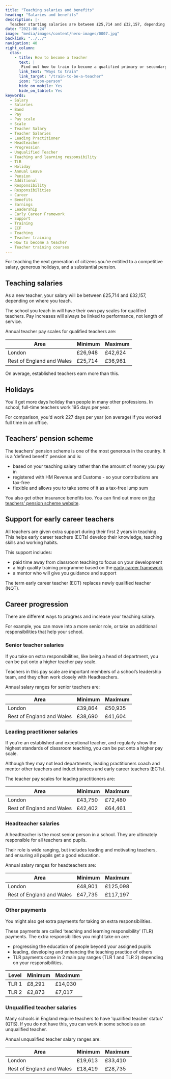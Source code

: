 ```yaml
---
title: "Teaching salaries and benefits"
heading: "Salaries and benefits"
description: |-
  Teacher starting salaries are between £25,714 and £32,157, depending where you teach. Find out about teacher pay scales, pensions and benefits here.
date: "2021-06-24"
image: "media/images/content/hero-images/0007.jpg"
backlink: "../../"
navigation: 40
right_column:
  ctas:
    - title: How to become a teacher
      text: |
       Find out how to train to become a qualified primary or secondary teacher in England.
      link_text: "Ways to train"
      link_target: "/train-to-be-a-teacher"
      icon: "icon-person"
      hide_on_mobile: Yes
      hide_on_tablet: Yes
keywords:
  - Salary
  - Salaries
  - Band
  - Pay
  - Pay scale
  - Scale
  - Teacher Salary
  - Teacher Salaries
  - Leading Practitioner
  - Headteacher
  - Progression
  - Unqualified Teacher
  - Teaching and learning responsibility
  - TLR
  - Holiday
  - Annual Leave
  - Pension
  - Additional
  - Responsibility
  - Responsibilities
  - Career
  - Benefits
  - Earnings
  - Leadership
  - Early Career Framework
  - Support
  - Training
  - ECF
  - Teaching
  - Teacher training
  - How to become a teacher
  - Teacher training courses
---
```


For teaching the next generation of citizens you’re entitled to a competitive salary, generous holidays, and a substantial pension.

## Teaching salaries

As a new teacher, your salary will be between £25,714 and £32,157, depending on where you teach.

The school you teach in will have their own pay scales for qualified teachers. Pay increases will always be linked to performance, not length of service.

Annual teacher pay scales for qualified teachers are:

| Area                                     | Minimum | Maximum |
| -------                                  | -----   | -----   |
| London                                   | £26,948 | £42,624 |
| Rest of England and Wales                | £25,714 | £36,961 |

On average, established teachers earn more than this.

## Holidays

You'll get more days holiday than people in many other professions. In school, full-time teachers work 195 days per year. 

For comparison, you'd work 227 days per year (on average) if you worked full time in an office.

## Teachers' pension scheme

The teachers’ pension scheme is one of the most generous in the country. It is a 'defined benefit' pension and is:

* based on your teaching salary rather than the amount of money you pay in
* registered with HM Revenue and Customs - so your contributions are tax-free
* flexible and allows you to take some of it as a tax-free lump sum

You also get other insurance benefits too. You can find out more on [the teachers' pension scheme website](https://www.teacherspensions.co.uk/members/new-starter.aspx).

## Support for early career teachers

All teachers are given extra support during their first 2 years in teaching. This helps early career teachers (ECTs) develop their knowledge, teaching skills and working habits.

This support includes:

* paid time away from classroom teaching to focus on your development
* a high quality training programme based on the [early career framework](https://www.gov.uk/government/publications/early-career-framework)
* a mentor who will give you guidance and support

The term early career teacher (ECT) replaces newly qualified teacher (NQT).

## Career progression

There are different ways to progress and increase your teaching salary.

For example, you can move into a more senior role, or take on additional responsibilities that help your school.

### Senior teacher salaries

If you take on extra responsibilities, like being a head of department, you can be put onto a higher teacher pay scale.

Teachers in this pay scale are important members of a school’s leadership team, and they often work closely with Headteachers.

Annual salary ranges for senior teachers are:

| Area                          | Minimum | Maximum  |
| -------                       | -----   | -----    |
| London                        | £39,864 | £50,935  |
| Rest of England and Wales     | £38,690 | £41,604  |

### Leading practitioner salaries

If you’re an established and exceptional teacher, and regularly show the highest standards of classroom teaching, you can be put onto a higher pay scale.

Although they may not lead departments, leading practitioners coach and mentor other teachers and induct trainees and early career teachers (ECTs).

The teacher pay scales for leading practitioners are:

| Area                          | Minimum | Maximum  |
| -------                       | -----   | -----    |
| London                        | £43,750 | £72,480  |
| Rest of England and Wales     | £42,402 | £64,461  |


### Headteacher salaries

A headteacher is the most senior person in a school. They are ultimately responsible for all teachers and pupils. 

Their role is wide ranging, but includes leading and motivating teachers, and ensuring all pupils get a good education.

Annual salary ranges for headteachers are:

| Area                          | Minimum | Maximum   |
| -------                       | -----   | -----     |
| London                        | £48,901 | £125,098  |
| Rest of England and Wales     | £47,735 | £117,197  |

### Other payments

You might also get extra payments for taking on extra responsibilities.

These payments are called ‘teaching and learning responsibility’ (TLR) payments. The extra responsibilities you might take on are:

* progressing the education of people beyond your assigned pupils
* leading, developing and enhancing the teaching practice of others
* TLR payments come in 2 main pay ranges (TLR 1 and TLR 2) depending on your responsibilities.

| Level         | Minimum | Maximum |
| -------       | -----   | -----  |
| TLR 1         | £8,291 | £14,030 |
| TLR 2         | £2,873 | £7,017  |

### Unqualified teacher salaries

Many schools in England require teachers to have 'qualified teacher status' (QTS). If you do not have this, you can work
in some schools as an unqualified teacher.

Annual unqualified teacher salary ranges are:

| Area                          | Minimum | Maximum   |
| -------                       | -----   | -----     |
| London                        | £19,613 | £33,410   |
| Rest of England and Wales     | £18,419 | £28,735   |

